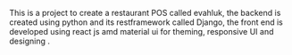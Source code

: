 This is a project to create a restaurant POS called evahluk, the backend is created using python and its restframework called Django, the front end is developed using react js amd material ui for theming, responsive UI and designing .